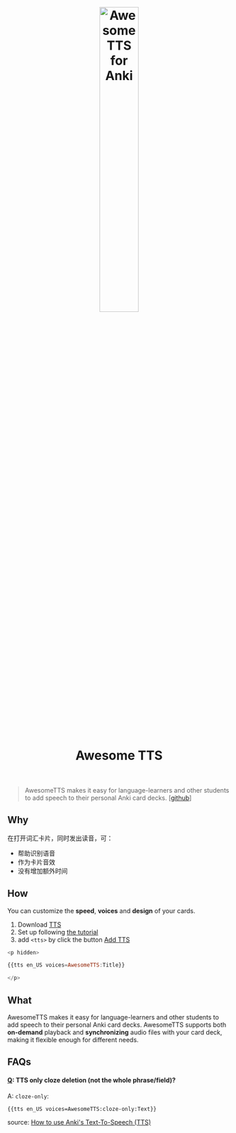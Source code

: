 <h1 align="center">
<br>
	<a href="https://ankiatts.appspot.com/">
  <img src="https://i.imgur.com/qrlIukK.png" alt="Awesome TTS for Anki" width=42%">
  </a>
  <br><br>
Awesome TTS
  <br><br>
</h1>

> AwesomeTTS makes it easy for language-learners and other students to add speech to their personal Anki card decks. [[github](https://github.com/AwesomeTTS/awesometts-anki-addon)]


## Why 

在打开词汇卡片，同时发出读音，可： 

* 帮助识别语音
* 作为卡片音效
* 没有增加额外时间

## How 

You can customize the **speed**, **voices** and **design** of your cards.

1. Download [TTS](https://ankiweb.net/shared/info/1436550454)
1. Set up following [the tutorial](https://www.youtube.com/watch?v=5QFDrY7PDUk)
1. add `<tts>` by click the button [Add TTS](https://i.imgur.com/n9XUJCq.png)

``` javascript
<p hidden>

{{tts en_US voices=AwesomeTTS:Title}}

</p>
```

## What 

AwesomeTTS makes it easy for language-learners and other students to add speech to their personal Anki card decks. AwesomeTTS supports both **on-demand** playback and **synchronizing** audio files with your card deck, making it flexible enough for different needs.

## FAQs

#### [Q](https://www.reddit.com/r/Anki/comments/80ihjz/awesometts_tts_only_cloze_deletion_not_the_whole/):  TTS only cloze deletion (not the whole phrase/field)?

A: `cloze-only`:

```
{{tts en_US voices=AwesomeTTS:cloze-only:Text}}
```

source: [How to use Anki's Text-To-Speech (TTS)](https://www.youtube.com/watch?v=5QFDrY7PDUk)